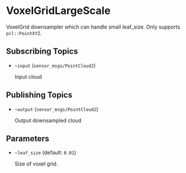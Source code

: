 # VoxelGridLargeScale

VoxelGrid downsampler which can handle small leaf_size.
Only supports `pcl::PointXYZ`.

## Subscribing Topics
* `~input` (`sensor_msgs/PointCloud2`)

  Input cloud

## Publishing Topics
* `~output` (`sensor_msgs/PointCloud2`)

  Output downsampled cloud

## Parameters
* `~leaf_size` (default: `0.01`)

  Size of voxel grid.
